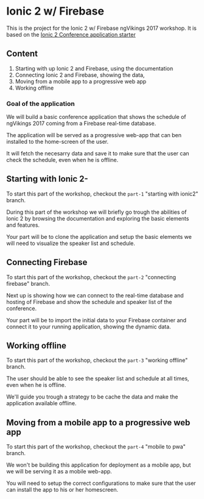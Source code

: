 # Ionic 2 w/ Firebase

This is the project for the Ionic 2 w/ Firebase ngVikings 2017 workshop.
It is based on the [Ionic 2 Conference application starter](https://github.com/driftyco/ionic-conference-app)

## Content

1. Starting with up Ionic 2 and Firebase, using the documentation
2. Connecting Ionic 2 and Firebase, showing the data,
3. Moving from a mobile app to a progressive web app
4. Working offline

### Goal of the application

We will build a basic conference application that shows the schedule of ngVikings 2017 coming from a Firebase real-time database.

The application will be served as a progressive web-app that can ben installed to the home-screen of the user.

It will fetch the necesarry data and save it to make sure that the user can check the schedule, even when he is offline.
 
## Starting with Ionic 2-

To start this part of the workshop, checkout the `part-1` "starting with ionic2" branch.

During this part of the workshop we will briefly go trough the abilities of Ionic 2 by browsing the documentation and exploring the basic elements and features.

Your part will be to clone the application and setup the basic elements we will need to visualize the speaker list and schedule.

## Connecting Firebase

To start this part of the workshop, checkout the `part-2` "connecting firebase" branch.

Next up is showing how we can connect to the real-time database and hosting of Firebase and show the schedule and speaker list of the conference.

Your part will be to import the initial data to your Firebase container and connect it to your running application, showing the dynamic data.

## Working offline

To start this part of the workshop, checkout the `part-3` "working offline" branch.

The user should be able to see the speaker list and schedule at all times, even when he is offline.

We'll guide you trough a strategy to be cache the data and make the application available offline.

## Moving from a mobile app to a progressive web app

To start this part of the workshop, checkout the `part-4` "mobile to pwa" branch.

We won't be building this application for deployment as a mobile app, but we will be serving it as a mobile web-app.

You will need to setup the correct configurations to make sure that the user can install the app to his or her homescreen.
